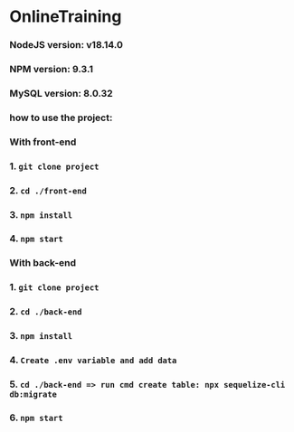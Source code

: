 # OnlineTraining

### **NodeJS version: v18.14.0**

### **NPM version: 9.3.1**

### **MySQL version: 8.0.32**

### how to use the project:

### With front-end

### 1. `git clone project`

### 2. `cd ./front-end`

### 3. `npm install`

### 4. `npm start`

### With back-end

### 1. `git clone project`

### 2. `cd ./back-end`

### 3. `npm install`

### 4. `Create .env variable and add data`

### 5. `cd ./back-end => run cmd create table: npx sequelize-cli db:migrate`

### 6. `npm start`
